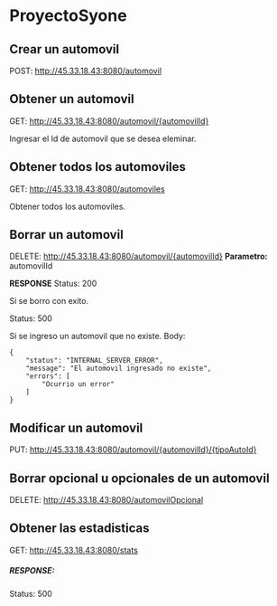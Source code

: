 # ProyectoSyone
## Crear un automovil 
POST: http://45.33.18.43:8080/automovil

## Obtener un automovil
GET: http://45.33.18.43:8080/automovil/{automovilId}

Ingresar el Id de automovil que se desea eleminar.

## Obtener todos los automoviles
GET: http://45.33.18.43:8080/automoviles

Obtener todos los automoviles.

## Borrar un automovil
DELETE: http://45.33.18.43:8080/automovil/{automovilId}
**Parametro:** automovilId

**RESPONSE**
Status: 200

Si se borro con exito.

Status: 500

Si se ingreso un automovil que no existe.
Body:
~~~
{
    "status": "INTERNAL_SERVER_ERROR",
    "message": "El automovil ingresado no existe",
    "errors": [
        "Ocurrio un error"
    ]
}
~~~



## Modificar un automovil
PUT: http://45.33.18.43:8080/automovil/{automovilId}/{tipoAutoId}


## Borrar opcional u opcionales de un automovil
DELETE: http://45.33.18.43:8080/automovilOpcional


## Obtener las estadisticas
GET: http://45.33.18.43:8080/stats
##### RESPONSE: 
Status: 500




